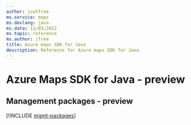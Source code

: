 ```yaml
---
author: joshfree
ms.service: maps
ms.devlang: java
ms.data: 11/03/2022
ms.topic: reference
ms.author: jfree
title: Azure maps SDK for Java
description: Reference for Azure maps SDK for Java
---
```

# Azure Maps SDK for Java - preview

## Management packages - preview
[!INCLUDE [mgmt-packages](maps-mgmt-index.md)]